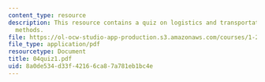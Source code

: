 ```yaml
---
content_type: resource
description: This resource contains a quiz on logistics and transportation planning
  methods.
file: https://ol-ocw-studio-app-production.s3.amazonaws.com/courses/1-203j-logistical-and-transportation-planning-methods-fall-2006/8a0de534d33f42166ca87a781eb1bc4e_04quiz1.pdf
file_type: application/pdf
resourcetype: Document
title: 04quiz1.pdf
uid: 8a0de534-d33f-4216-6ca8-7a781eb1bc4e
---
```

